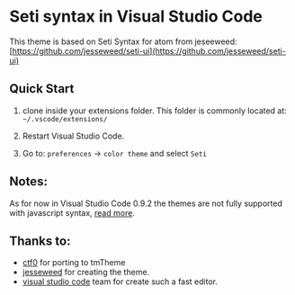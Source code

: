 # Seti syntax in  Visual Studio Code

This theme is based on Seti Syntax for atom from jeseeweed: [https://github.com/jesseweed/seti-ui](https://github.com/jesseweed/seti-ui)

## Quick Start 

1. clone inside your extensions folder. This folder is commonly located at: 
`~/.vscode/extensions/`

2. Restart Visual Studio Code.

3. Go to: `preferences` -> `color theme`  and select `Seti`    

## Notes:

As for now in Visual Studio Code 0.9.2 the themes are not fully supported with javascript syntax, 
[read more](https://github.com/Microsoft/generator-code/issues/11#issuecomment-152247059).
   


## Thanks to: 

- [ctf0](https://github.com/ctf0/) for porting to tmTheme
- [jesseweed](https://github.com/jesseweed/) for creating the theme.
- [visual studio code](https://code.visualstudio.com) team for create such a fast editor.
